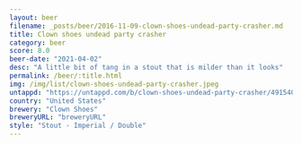 ```yaml
---
layout: beer
filename: _posts/beer/2016-11-09-clown-shoes-undead-party-crasher.md
title: Clown shoes undead party crasher
category: beer
score: 8.0
beer-date: "2021-04-02"
desc: "A little bit of tang in a stout that is milder than it looks"
permalink: /beer/:title.html
img: /img/list/clown-shoes-undead-party-crasher.jpeg
untappd: "https://untappd.com/b/clown-shoes-undead-party-crasher/491540"
country: "United States"
brewery: "Clown Shoes"
breweryURL: "breweryURL"
style: "Stout - Imperial / Double"
---
```

